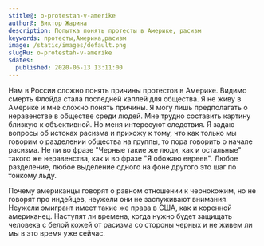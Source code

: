 ```yaml
---
$title@: o-protestah-v-amerike
author@: Виктор Жарина
description: Попытка понять протесты в Америке, расизм
keywords: протесты,Америка,расизм
image: /static/images/default.png
slugRu: o-protestah-v-amerike
$dates:
  published: 2020-06-13 13:11:00
---
```

Нам в России сложно понять причины протестов в Америке. Видимо смерть Флойда стала последней каплей
для общества. Я не живу в Америке и мне сложно понять причины. Я могу лишь предполагать о неравенстве 
в обществе среди людей. Мне трудно составить картину близкую к объективной. Но меня интересуют следствия.
Я задаю вопросы об истоках расизма и прихожу к тому, что как только мы говорим о разделении
общества на группы, то пора говорить о начале расизма. Не ли во фразе "Черные такие же люди, как и остальные" 
такого же неравенства, как и во фразе "Я обожаю евреев". Любое разделение, любое выделение одного на фоне
другого это шаг по тонкому льду. 

Почему американцы говорят о равном отношении к чернокожим, но не говорят про индейцев, неужели
они не заслуживают внимания. Неужели эмигрант имеет такие же права в США, как и коренной американец.
Наступят ли времена, когда нужно будет защищать человека с белой кожей от расизма со стороны черных и не живем
ли мы в это время уже сейчас.